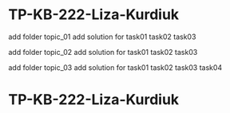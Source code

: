 # TP-KB-222-Liza-Kurdiuk
add folder topic_01
add solution for task01 task02 task03

add folder topic_02
add solution for task01 task02 task03

add folder topic_03
add solution for task01 task02 task03 task04

# TP-KB-222-Liza-Kurdiuk